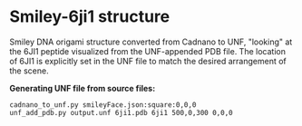 # Smiley-6ji1 structure

Smiley DNA origami structure converted from Cadnano to UNF, "looking" at the 6JI1 peptide visualized from the UNF-appended PDB file.
The location of 6JI1 is explicitly set in the UNF file to match the desired arrangement of the scene.

**Generating UNF file from source files:**
```
cadnano_to_unf.py smileyFace.json:square:0,0,0
unf_add_pdb.py output.unf 6ji1.pdb 6ji1 500,0,300 0,0,0 
```